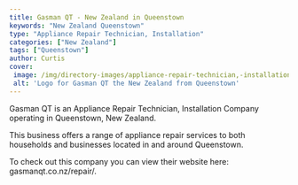```yaml
---
title: Gasman QT - New Zealand in Queenstown
keywords: "New Zealand Queenstown"
type: "Appliance Repair Technician, Installation"
categories: ["New Zealand"]
tags: ["Queenstown"]
author: Curtis
cover: 
 image: /img/directory-images/appliance-repair-technician,-installation/gasman-qt.webp
 alt: 'Logo for Gasman QT the New Zealand from Queenstown'
---
```


Gasman QT is an Appliance Repair Technician, Installation Company operating in Queenstown, New Zealand.

This business offers a range of appliance repair services to both households and businesses located in and around Queenstown.



To check out this company you can view their website here: gasmanqt.co.nz/repair/.

